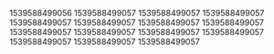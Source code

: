 1539588499056
1539588499057
1539588499057
1539588499057
1539588499057
1539588499057
1539588499057
1539588499057
1539588499057
1539588499057
1539588499057
1539588499057
1539588499057
1539588499057
1539588499057